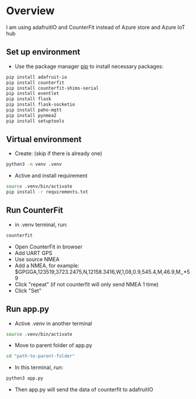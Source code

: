 # Overview
I am using adafruitIO and CounterFit instead of Azure store and Azure IoT hub

## Set up environment
- Use the package manager [pip](https://pip.pypa.io/en/stable/) to install necessary packages:
```bash
pip install adafruit-io
pip install counterfit
pip install counterfit-shims-serial
pip install eventlet
pip install flask
pip install flask-socketio
pip install paho-mqtt
pip install pynmea2
pip install setuptools
```

## Virtual environment
- Create: (skip if there is already one)
```bash
python3 -m venv .venv
```
- Active and install requirement
```bash
source .venv/bin/activate
pip install -r requirements.txt
```

## Run CounterFit
- in .venv terminal, run:
```bash
counterfit
```

- Open CounterFit in browser
- Add UART GPS
- Use source NMEA
- Add a NMEA, for example: $GPGGA,123519,3723.2475,N,12158.3416,W,1,08,0.9,545.4,M,46.9,M,,*59
- Click "repeat" (if not counterfit will only send NMEA 1 time)
- Click "Set"

## Run app.py
- Active .venv in another terminal
```bash
source .venv/bin/activate
```
- Move to parent folder of app.py
```bash
cd "path-to-parent-folder"
```
- In this terminal, run:
```bash
python3 app.py
```


- Then app.py will send the data of counterfit to adafruitIO